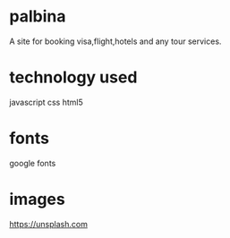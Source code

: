 # palbina
A site for booking visa,flight,hotels and any tour services.
# technology used
javascript
css
html5
# fonts
google fonts
# images
https://unsplash.com



